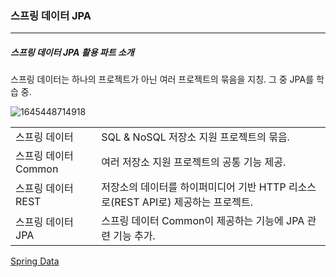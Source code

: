 <h3>스프링 데이터 JPA</h3>
<hr/>
<h5>스프링 데이터 JPA 활용 파트 소개</h5>

스프링 데이터는 하나의 프로젝트가 아닌 여러 프로젝트의 묶음을 지칭. 그 중 JPA를 학습 중.

![1645448714918](https://user-images.githubusercontent.com/43261300/154960914-10ac86af-421d-49b9-9961-01124cea5d9a.png)

<table>
    <tr>
    	<td>스프링 데이터</td>
        <td>SQL & NoSQL 저장소 지원 프로젝트의 묶음.</td>
    </tr>
    <tr>
    	<td>스프링 데이터 Common</td>
        <td>여러 저장소 지원 프로젝트의 공통 기능 제공.</td>
    </tr>
    <tr>
    	<td>스프링 데이터 REST</td>
        <td>저장소의 데이터를 하이퍼미디어 기반 HTTP 리소스로(REST API로) 제공하는 프로젝트.</td>
    </tr>
    <tr>
    	<td>스프링 데이터 JPA</td>
        <td>스프링 데이터 Common이 제공하는 기능에 JPA 관련 기능 추가.</td>
    </tr>
</table>

[Spring Data](https://spring.io/projects/spring-data)

